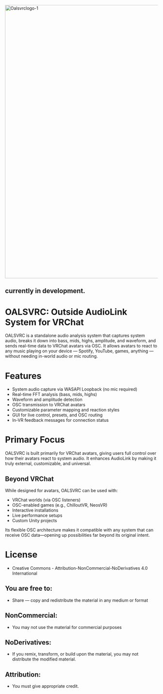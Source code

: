 <img width="1000" height="901" alt="Oalsvrclogo-1" src="https://github.com/user-attachments/assets/b92a8a91-c6e2-451b-9a44-991f264c0327" />

currently in development.
---
# OALSVRC: Outside AudioLink System for VRChat

OALSVRC is a standalone audio analysis system that captures system audio, breaks it down into bass, mids, highs, amplitude, and waveform, and sends real-time data to VRChat avatars via OSC. It allows avatars to react to any music playing on your device — Spotify, YouTube, games, anything — without needing in-world audio or mic routing.

# Features
- System audio capture via WASAPI Loopback (no mic required)
- Real-time FFT analysis (bass, mids, highs)
- Waveform and amplitude detection
- OSC transmission to VRChat avatars
- Customizable parameter mapping and reaction styles
- GUI for live control, presets, and OSC routing
- In-VR feedback messages for connection status

# Primary Focus
OALSVRC is built primarily for VRChat avatars, giving users full control over how their avatars react to system audio. It enhances AudioLink by making it truly external, customizable, and universal.

## Beyond VRChat
While designed for avatars, OALSVRC can be used with:
- VRChat worlds (via OSC listeners)
- OSC-enabled games (e.g., ChilloutVR, NeosVR)
- Interactive installations
- Live performance setups
- Custom Unity projects

Its flexible OSC architecture makes it compatible with any system that can receive OSC data—opening up possibilities far beyond its original intent.

# License
- Creative Commons - Attribution-NonCommercial-NoDerivatives 4.0 International

## You are free to:
- Share — copy and redistribute the material in any medium or format 

## NonCommercial:
- You may not use the material for commercial purposes 

## NoDerivatives:
- If you remix, transform, or build upon the material, you may not distribute the modified material.
 
## Attribution:
- You must give appropriate credit.
